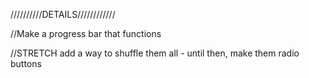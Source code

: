 //////////DETAILS////////////




//Make a progress bar that functions


//STRETCH add a way to shuffle them all - until then, make them radio buttons


